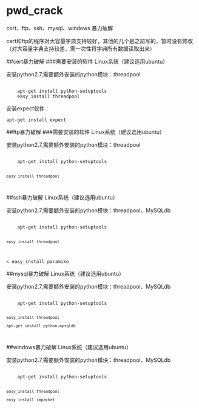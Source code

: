
# pwd_crack
cert、ftp、ssh、mysql、windows 暴力破解

cert和ftp的程序对大容量字典支持较好，其他的几个是之前写的，暂时没有修改（对大容量字典支持较差，需一次性将字典所有数据读取出来）

##cert暴力破解
###需要安装的软件
Linux系统（建议选用ubuntu）

安装python2.7,需要额外安装的python模块：threadpool 

<code>
	apt-get install python-setuptools
	easy_install threadpool
</code>

安装expect软件：

<code>apt-get install expect</code>

##ftp暴力破解
###需要安装的软件
Linux系统（建议选用ubuntu）

安装python2.7,需要额外安装的python模块：threadpool 

<code>
	apt-get install python-setuptools
	
	easy_install threadpool
</code>

##ssh暴力破解
Linux系统（建议选用ubuntu）

安装python2.7,需要额外安装的python模块：threadpool、MySQLdb 

<code>
	apt-get install python-setuptools

	easy_install threadpool
<
	easy_install paramiko
</code>

##mysql暴力破解
Linux系统（建议选用ubuntu）

安装python2.7,需要额外安装的python模块：threadpool、MySQLdb 

<code>
	apt-get install python-setuptools

	easy_install threadpool

	apt-get install python-mysqldb
</code>

##windows暴力破解
Linux系统（建议选用ubuntu）

安装python2.7,需要额外安装的python模块：threadpool、MySQLdb 

<code>
	apt-get install python-setuptools

	easy_install threadpool

	easy_install impacket
</code>
